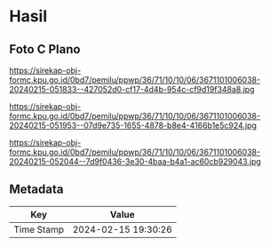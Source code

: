 # Hasil

## Foto C Plano

https://sirekap-obj-formc.kpu.go.id/0bd7/pemilu/ppwp/36/71/10/10/06/3671101006038-20240215-051833--427052d0-cf17-4d4b-954c-cf9d19f348a8.jpg

https://sirekap-obj-formc.kpu.go.id/0bd7/pemilu/ppwp/36/71/10/10/06/3671101006038-20240215-051953--07d9e735-1655-4878-b8e4-4166b1e5c924.jpg

https://sirekap-obj-formc.kpu.go.id/0bd7/pemilu/ppwp/36/71/10/10/06/3671101006038-20240215-052044--7d9f0436-3e30-4baa-b4a1-ac60cb929043.jpg


## Metadata

| Key        | Value               |
| ---------- | ------------------- |
| Time Stamp | 2024-02-15 19:30:26 |



